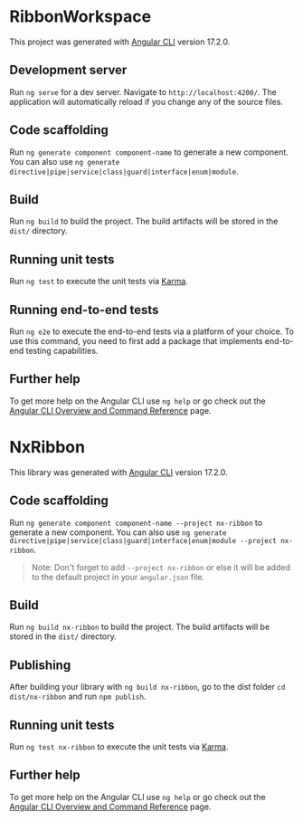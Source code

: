 # RibbonWorkspace

This project was generated with [Angular CLI](https://github.com/angular/angular-cli) version 17.2.0.

## Development server

Run `ng serve` for a dev server. Navigate to `http://localhost:4200/`. The application will automatically reload if you change any of the source files.

## Code scaffolding

Run `ng generate component component-name` to generate a new component. You can also use `ng generate directive|pipe|service|class|guard|interface|enum|module`.

## Build

Run `ng build` to build the project. The build artifacts will be stored in the `dist/` directory.

## Running unit tests

Run `ng test` to execute the unit tests via [Karma](https://karma-runner.github.io).

## Running end-to-end tests

Run `ng e2e` to execute the end-to-end tests via a platform of your choice. To use this command, you need to first add a package that implements end-to-end testing capabilities.

## Further help

To get more help on the Angular CLI use `ng help` or go check out the [Angular CLI Overview and Command Reference](https://angular.io/cli) page.


# NxRibbon

This library was generated with [Angular CLI](https://github.com/angular/angular-cli) version 17.2.0.

## Code scaffolding

Run `ng generate component component-name --project nx-ribbon` to generate a new component. You can also use `ng generate directive|pipe|service|class|guard|interface|enum|module --project nx-ribbon`.
> Note: Don't forget to add `--project nx-ribbon` or else it will be added to the default project in your `angular.json` file.

## Build

Run `ng build nx-ribbon` to build the project. The build artifacts will be stored in the `dist/` directory.

## Publishing

After building your library with `ng build nx-ribbon`, go to the dist folder `cd dist/nx-ribbon` and run `npm publish`.

## Running unit tests

Run `ng test nx-ribbon` to execute the unit tests via [Karma](https://karma-runner.github.io).

## Further help

To get more help on the Angular CLI use `ng help` or go check out the [Angular CLI Overview and Command Reference](https://angular.io/cli) page.

